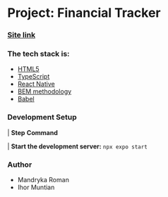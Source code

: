 # Project: Financial Tracker
### [Site link](https://tracker-finansowy.netlify.app/)

### The tech stack is:

- [HTML5](https://en.wikipedia.org/wiki/HTML5)
- [TypeScript](https://www.typescriptlang.org/)
- [React Native](https://reactnative.dev/)
- [BEM methodology](https://en.bem.info/methodology/)
- [Babel](https://babeljs.io/)


### Development Setup

| **Step**                                **Command**

| **Start the development server:**       `npx expo start`

### Author

- Mandryka Roman
- Ihor Muntian

